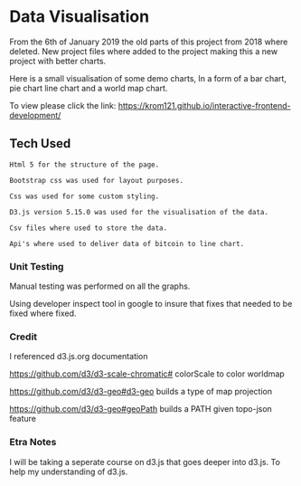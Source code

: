 # Data Visualisation

From the 6th of January 2019 the old parts of this project from 2018 where deleted. New project files where added to the project making this a new project with better charts.

Here is a small visualisation of some demo charts, In a form of a bar chart, pie chart line chart and a world map chart.

 To view please click the link:  <https://krom121.github.io/interactive-frontend-development/>

## Tech Used

    Html 5 for the structure of the page.

    Bootstrap css was used for layout purposes.

    Css was used for some custom styling.

    D3.js version 5.15.0 was used for the visualisation of the data.

    Csv files where used to store the data.

    Api's where used to deliver data of bitcoin to line chart.

### Unit Testing

Manual testing was performed on all the graphs.

Using developer inspect tool in google to insure that fixes that needed to be fixed where fixed.

### Credit

 I referenced d3.js.org documentation

<https://github.com/d3/d3-scale-chromatic#> colorScale to color worldmap

<https://github.com/d3/d3-geo#d3-geo> builds a type of map projection

<https://github.com/d3/d3-geo#geoPath> builds a PATH given topo-json feature

### Etra Notes

 I will be taking a seperate course on d3.js that goes deeper into d3.js. To help my understanding of d3.js.
